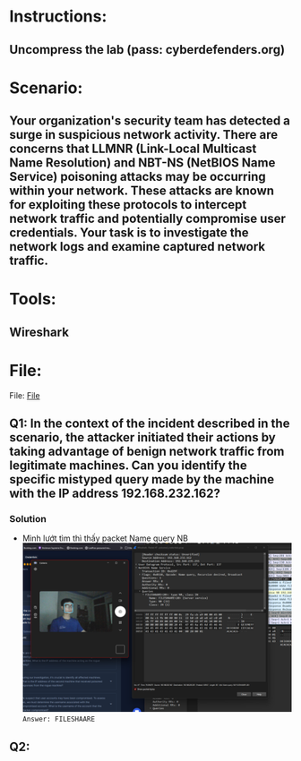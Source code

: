 # Instructions:

   ## Uncompress the lab (pass: cyberdefenders.org)

# Scenario:

## Your organization's security team has detected a surge in suspicious network activity. There are concerns that LLMNR (Link-Local Multicast Name Resolution) and NBT-NS (NetBIOS Name Service) poisoning attacks may be occurring within your network. These attacks are known for exploiting these protocols to intercept network traffic and potentially compromise user credentials. Your task is to investigate the network logs and examine captured network traffic.


# Tools:

   ## Wireshark

# File:
File: [File](LabFile/poisoned_credentials.pcap)

## Q1: In the context of the incident described in the scenario, the attacker initiated their actions by taking advantage of benign network traffic from legitimate machines. Can you identify the specific mistyped query made by the machine with the IP address 192.168.232.162?
### Solution
* Mình lướt tìm thì thấy packet Name query NB
![image](Image/Q1.png)
`Answer: FILESHAARE`

## Q2: 
